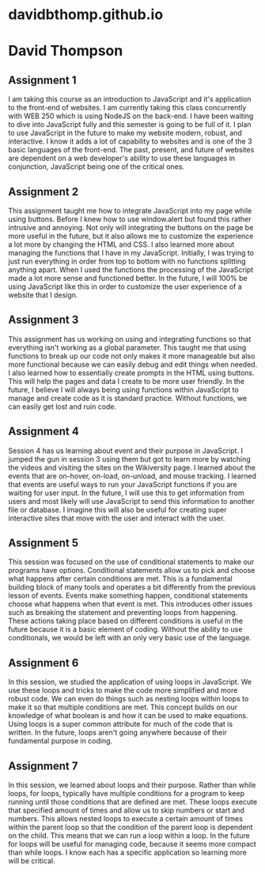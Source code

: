# davidbthomp.github.io
# David Thompson

## Assignment 1

I am taking this course as an introduction to JavaScript and it's application to the front-end of websites. I am currently taking this class concurrently with WEB 250 which is using NodeJS on the back-end. I have been waiting to dive into JavaScript fully and this semester is going to be full of it. I plan to use JavaScript in the future to make my website modern, robust, and interactive. I know it adds a lot of capability to websites and is one of the 3 basic languages of the front-end. The past, present, and future of websites are dependent on a web developer's ability to use these languages in conjunction, JavaScript being one of the critical ones. 

## Assignment 2

This assignment taught me how to integrate JavaScript into my page while using buttons. Before I knew how to use window.alert but found this rather intrusive and annoying. Not only will integrating the buttons on the page be more useful in the future, but it also allows me to customize the experience a lot more by changing the HTML and CSS.  I also learned more about managing the functions that I have in my JavaScript. Initially, I was trying to just run everything in order from top to bottom with no functions splitting anything apart. When I used the functions the processing of the JavaScript made a lot more sense and functioned better. In the future, I will 100% be using JavaScript like this in order to customize the user experience of a website that I design.

## Assignment 3

This assignment has us working on using and integrating functions so that everything isn't working as a global parameter. This taught me that using functions to break up our code not only makes it more manageable but also more functional because we can easily debug and edit things when needed. I also learned how to essentially create prompts in the HTML using buttons. This will help the pages and data I create to be more user friendly. In the future, I believe I will always being using functions within JavaScript to manage and create code as it is standard practice. Without functions, we can easily get lost and ruin code.

## Assignment 4

Session 4 has us learning about event and their purpose in JavaScript. I jumped the gun in session 3 using them but got to learn more by watching the videos and visiting the sites on the Wikiversity page. I learned about the events that are on-hover, on-load, on-unload, and mouse tracking. I learned that events are useful ways to run your JavaScript functions if you are waiting for user input. In the future, I will use this to get information from users and most likely will use JavaScript to send this information to another file or database. I imagine this will also be useful for creating super interactive sites that move with the user and interact with the user.

## Assignment 5

This session was focused on the use of conditional statements to make our programs have options. Conditional statements allow us to pick and choose what happens after certain conditions are met. This is a fundamental building block of many tools and operates a bit differently from the previous lesson of events. Events make something happen, conditional statements choose what happens when that event is met. This introduces other issues such as breaking the statement and preventing loops from happening. These actions taking place based on different conditions is useful in the future because it is a basic element of coding. Without the ability to use conditionals, we would be left with an only very basic use of the language. 

## Assignment 6

In this session, we studied the application of using loops in JavaScript. We use these loops and tricks to make the code more simplified and more robust code. We can even do things such as nesting loops within loops to make it so that multiple conditions are met. This concept builds on our knowledge of what boolean is and how it can be used to make equations. Using loops is a super common attribute for much of the code that is written. In the future, loops aren't going anywhere because of their fundamental purpose in coding. 

## Assignment 7

In this session, we learned about loops and their purpose. Rather than while loops, for loops, typically have multiple conditions for a program to keep running until those conditions that are defined are met. These loops execute that specified amount of times and allow us to skip numbers or start and numbers. This allows nested loops to execute a certain amount of times within the parent loop so that the condition of the parent loop is dependent on the child. This means that we can run a loop within a loop. In the future for loops will be useful for managing code, because it seems more compact than while loops. I know each has a specific application so learning more will be critical. 
